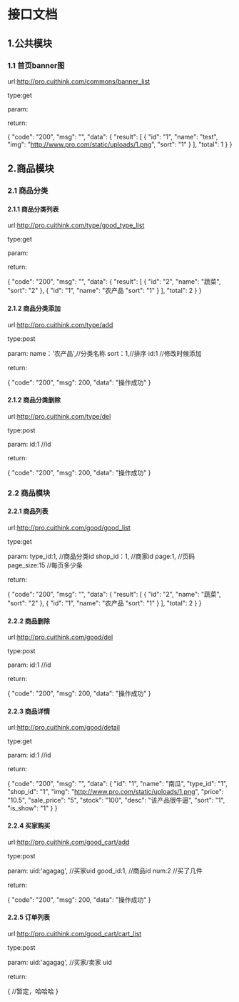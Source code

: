 # 接口文档 #
## 1.公共模块 ##
### 1.1 首页banner图 ###
url:http://pro.cuithink.com/commons/banner_list

type:get 

param:

return:

{
    "code": "200",
    "msg": "",
    "data": {
        "result": [
            {
                "id": "1",
                "name": "test",
                "img": "http://www.pro.com/static/uploads/1.png",
                "sort": "1"
            }
        ],
        "total": 1
    }
}

## 2.商品模块 ##
### 2.1 商品分类 ###
#### 2.1.1 商品分类列表 ####
url:http://pro.cuithink.com/type/good_type_list

type:get 

param:

return:

{
    "code": "200",
    "msg": "",
    "data": {
        "result": [
            {
                "id": "2",
                "name": "蔬菜",
                "sort": "2"
            },
            {
                "id": "1",
                "name": "农产品
                "sort": "1"
            }
        ],
        "total": 2
    }
}

#### 2.1.2 商品分类添加 ####

url:http://pro.cuithink.com/type/add

type:post 

param:
     name：'农产品',//分类名称
     sort：1,//排序
	 id:1    //修改时候添加

return:

{
    "code": "200",
    "msg": 200,
    "data": "操作成功"
}

#### 2.1.2 商品分类删除 ####


url:http://pro.cuithink.com/type/del

type:post 

param:
	 id:1    //id

return:

{
    "code": "200",
    "msg": 200,
    "data": "操作成功"
}

### 2.2 商品模块 ###

#### 2.2.1 商品列表 ####

url:http://pro.cuithink.com/good/good_list

type:get 

param:
	type_id:1,  //商品分类id
	shop_id：1, //商家id
	page:1,     //页码
	page_size:15 //每页多少条

return:

{
    "code": "200",
    "msg": "",
    "data": {
        "result": [
            {
                "id": "2",
                "name": "蔬菜",
                "sort": "2"
            },
            {
                "id": "1",
                "name": "农产品
                "sort": "1"
            }
        ],
        "total": 2
    }
}

#### 2.2.2 商品删除 ####

url:http://pro.cuithink.com/good/del

type:post 

param:
	 id:1    //id

return:

{
    "code": "200",
    "msg": 200,
    "data": "操作成功"
}

#### 2.2.3 商品详情 ####

url:http://pro.cuithink.com/good/detail

type:get 

param:
	 id:1    //id

return:

{
    "code": "200",
    "msg": "",
    "data": {
        "id": "1",
        "name": "南瓜",
        "type_id": "1",
        "shop_id": "1",
        "img": "http://www.pro.com/static/uploads/1.png",
        "price": "10.5",
        "sale_price": "5",
        "stock": "100",
        "desc": "该产品很牛逼",
        "sort": "1",
        "is_show": "1"
    }
}


#### 2.2.4 买家购买 ####

url:http://pro.cuithink.com/good_cart/add

type:post 

param:
	 uid:'agagag',    //买家uid
	 good_id:1,       //商品id
	 num:2            //买了几件

return:

{
    "code": "200",
    "msg": 200,
    "data": "操作成功"
}


#### 2.2.5 订单列表 ####

url:http://pro.cuithink.com/good_cart/cart_list

type:post 

param:
	 uid:'agagag',    //买家/卖家 uid

return:

{
    //暂定，哈哈哈
}